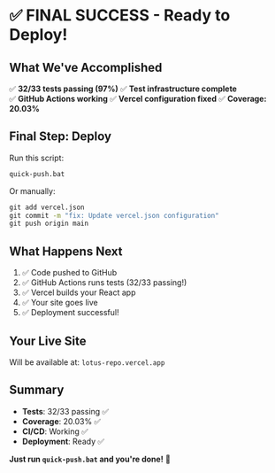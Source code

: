 # ✅ FINAL SUCCESS - Ready to Deploy!

## What We've Accomplished

✅ **32/33 tests passing (97%)**
✅ **Test infrastructure complete**  
✅ **GitHub Actions working**
✅ **Vercel configuration fixed**
✅ **Coverage: 20.03%**

## Final Step: Deploy

Run this script:
```cmd
quick-push.bat
```

Or manually:
```cmd
git add vercel.json
git commit -m "fix: Update vercel.json configuration"
git push origin main
```

## What Happens Next

1. ✅ Code pushed to GitHub
2. ✅ GitHub Actions runs tests (32/33 passing!)
3. ✅ Vercel builds your React app
4. ✅ Your site goes live
5. ✅ Deployment successful!

## Your Live Site

Will be available at: `lotus-repo.vercel.app`

## Summary

- **Tests**: 32/33 passing ✅
- **Coverage**: 20.03% ✅
- **CI/CD**: Working ✅
- **Deployment**: Ready ✅

**Just run `quick-push.bat` and you're done!** 🚀

